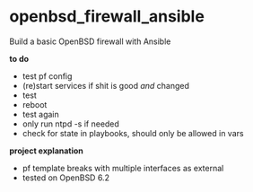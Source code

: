 # openbsd_firewall_ansible
Build a basic OpenBSD firewall with Ansible

**to do**
* test pf config
* (re)start services if shit is good _and_ changed
* test
* reboot
* test again
* only run ntpd -s if needed
* check for state in playbooks, should only be allowed in vars

**project explanation**
* pf template breaks with multiple interfaces as external
* tested on OpenBSD 6.2
